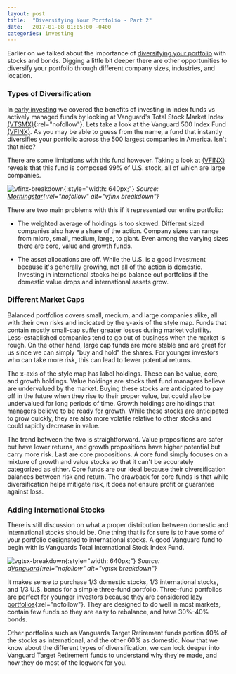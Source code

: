 ```yaml
---
layout: post
title:  "Diversifying Your Portfolio - Part 2"
date:   2017-01-08 01:05:00 -0400
categories: investing
---
```

Earlier on we talked about the importance of [diversifying your portfolio](http://brunchbucks.com/investing/2016/11/21/diversifying-your-portfolio.html) with stocks and bonds. Digging a little bit deeper there are other opportunities to diversify your portfolio through different company sizes, industries, and location.

### Types of Diversification
In [early investing](http://brunchbucks.com/investment/2016/11/01/early-investing/) we covered the benefits of investing in index funds vs actively managed funds by looking at Vanguard's Total Stock Market Index [(VTSMX)](http://performance.morningstar.com/fund/performance-return.action?t=VTSMX){:rel="nofollow"}. Lets take a look at the Vanguard 500 Index Fund [(VFINX)](http://performance.morningstar.com/fund/performance-return.action?t=VFINX&region=usa&culture=en_US). As you may be able to guess from the name, a fund that instantly diversifies your portfolio across the 500 largest companies in America. Isn't that nice?

There are some limitations with this fund however. Taking a look at [(VFINX)](http://www.morningstar.com/funds/XNAS/VFINX/quote.html) reveals that this fund is composed 99% of U.S. stock, all of which are large companies. 

![vfinx-breakdown](/assets/blog/vfinx_style_asset_allocation.png){:style="width: 640px;"}
*Source: [Morningstar](http://performance.morningstar.com/fund/performance-return.action?t=VFINX&region=usa&culture=en_US){:rel="nofollow" alt="vfinx breakdown"}*

There are two main problems with this if it represented our entire portfolio:

- The weighted average of holdings is too skewed. Different sized companies also have a share of the action. Company sizes can range from micro, small, medium, large, to giant. Even among the varying sizes there are core, value and growth funds.

- The asset allocations are off. While the U.S. is a good investment because it's generally growing, not all of the action is domestic. Investing in international stocks helps balance out portfolios if the domestic value drops and international assets grow.

### Different Market Caps
Balanced portfolios covers small, medium, and large companies alike, all with their own risks and indicated by the y-axis of the style map. Funds that contain mostly small-cap suffer greater losses during market volatility. Less-established companies tend to go out of business when the market is rough. On the other hand, large cap funds are more stable and are great for us since we can simply "buy and hold" the shares. For younger investors who can take more risk, this can lead to fewer potential returns.

The x-axis of the style map has label holdings. These can be value, core, and growth holdings. Value holdings are stocks that fund managers believe are undervalued by the market. Buying these stocks are anticipated to pay off in the future when they rise to their proper value, but could also be undervalued for long periods of time. Growth holdings are holdings that managers believe to be ready for growth. While these stocks are anticipated to grow quickly, they are also more volatile relative to other stocks and could rapidly decrease in value.

The trend between the two is straightforward. Value propositions are safer but have lower returns, and growth propositions have higher potential but carry more risk. Last are core propositions. A core fund simply focuses on a mixture of growth and value stocks so that it can't be accurately categorized as either. Core funds are our ideal because their diversification balances between risk and return. The drawback for core funds is that while diversification helps mitigate risk, it does not ensure profit or guarantee against loss.

### Adding International Stocks
There is still discussion on what a proper distribution between domestic and international stocks should be. One thing that is for sure is to have some of your portfolio designated to international stocks. A good Vanguard fund to begin with is Vanguards Total International Stock Index Fund.

![vgtsx-breakdown](/assets/blog/vgtsx_regional_allocation.png){:style="width: 640px;"}
*Source: a[Vanguard](https://personal.vanguard.com/us/funds/snapshot?FundId=0113&FundIntExt=INT#tab=2){:rel="nofollow" alt="vgtsx breakdown"}*

It makes sense to purchase 1/3 domestic stocks, 1/3 international stocks, and 1/3 U.S. bonds for a simple three-fund portfolio. Three-fund portfolios are perfect for younger investors because they are considered [lazy portfolios](https://www.bogleheads.org/wiki/Lazy_portfolios){:rel="nofollow"}. They are designed to do well in most markets, contain few funds so they are easy to rebalance, and have 30%-40% bonds.

Other portfolios such as Vanguards Target Retirement funds portion 40% of the stocks as international, and the other 60% as domestic. Now that we know about the different types of diversification, we can look deeper into Vanguard Target Retirement funds to understand why they're made, and how they do most of the legwork for you.
